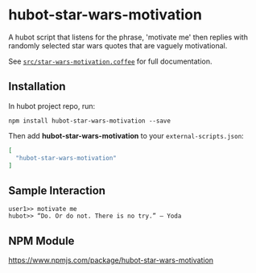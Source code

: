 # hubot-star-wars-motivation

A hubot script that listens for the phrase, 'motivate me' then replies with randomly selected star wars quotes that are vaguely motivational.

See [`src/star-wars-motivation.coffee`](src/star-wars-motivation.coffee) for full documentation.

## Installation

In hubot project repo, run:

`npm install hubot-star-wars-motivation --save`

Then add **hubot-star-wars-motivation** to your `external-scripts.json`:

```json
[
  "hubot-star-wars-motivation"
]
```

## Sample Interaction

```
user1>> motivate me
hubot>> “Do. Or do not. There is no try.” – Yoda
```

## NPM Module

https://www.npmjs.com/package/hubot-star-wars-motivation
